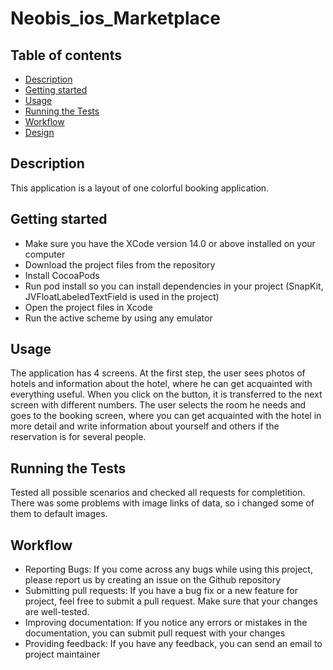 # Neobis_ios_Marketplace

## Table of contents
* [Description](#description)
* [Getting started](#getting-started)
* [Usage](#usage)
* [Running the Tests](#running-the-tests)
* [Workflow](#workflow)
* [Design](#design)
  
## Description 

This application is a layout of one colorful booking application.

## Getting started 

- Make sure you have the XCode version 14.0 or above installed on your computer
- Download the project files from the repository
- Install CocoaPods
- Run pod install so you can install dependencies in your project (SnapKit, JVFloatLabeledTextField is used in the project)
- Open the project files in Xcode
- Run the active scheme by using any emulator

## Usage

The application has 4 screens. 
At the first step, the user sees photos of hotels and information about the hotel, where he can get acquainted with everything useful. 
When you click on the button, it is transferred to the next screen with different numbers. 
The user selects the room he needs and goes to the booking screen, where you can get acquainted with the hotel in more detail and write information about yourself and others if the reservation is for several people.

## Running the Tests

Tested all possible scenarios and checked all requests for completition. There was some problems with image links of data, so i changed some of them to default images.

## Workflow

- Reporting Bugs:
    If you come across any bugs while using this project, please report us by creating an issue on the Github repository
- Submitting pull requests:
    If you have a bug fix or a new feature for project, feel free to submit a pull request. Make sure that your changes are well-tested.
- Improving documentation:
    If you notice any errors or mistakes in the documentation, you can submit pull request with your changes
- Providing feedback:
    If you have any feedback, you can send an email to project maintainer

